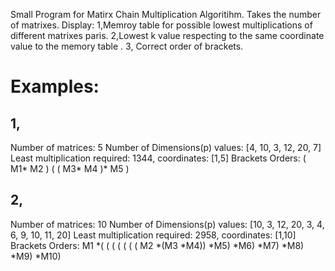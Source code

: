 Small Program for Matirx Chain Multiplication Algoritihm.
Takes the number of matrixes.
Display: 
1,Memroy table for possible lowest multiplications of               different matrixes paris.
2,Lowest k value respecting to the same coordinate value    to      the memory table .
3, Correct order of brackets.

# Examples:
## 1,
Number of matrices: 5
Number of Dimensions(p) values: [4, 10, 3, 12, 20, 7] 
Least multiplication required: 1344, coordinates: [1,5]
Brackets Orders: ( M1* M2 ) ( ( M3* M4 )* M5 )

## 2,
Number of matrices: 10
Number of Dimensions(p) values: [10, 3, 12, 20, 3, 4, 6, 9, 10, 11, 20] 
Least multiplication required: 2958, coordinates: [1,10]
Brackets Orders: M1 *( ( ( ( ( ( ( M2 *(M3 *M4)) *M5) *M6) *M7) *M8) *M9) *M10)
